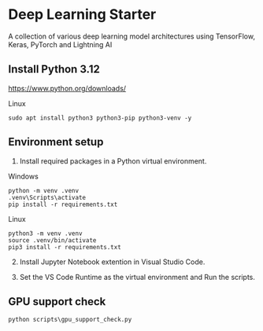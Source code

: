 # Deep Learning Starter
A collection of various deep learning model architectures using TensorFlow, Keras, PyTorch and Lightning AI

## Install Python 3.12
https://www.python.org/downloads/

Linux
```
sudo apt install python3 python3-pip python3-venv -y
```

## Environment setup
1. Install required packages in a Python virtual environment.

Windows
```
python -m venv .venv
.venv\Scripts\activate
pip install -r requirements.txt
```

Linux
```
python3 -m venv .venv
source .venv/bin/activate
pip3 install -r requirements.txt
```

2. Install Jupyter Notebook extention in Visual Studio Code.

3. Set the VS Code Runtime as the virtual environment and Run the scripts.

## GPU support check
```
python scripts\gpu_support_check.py
```